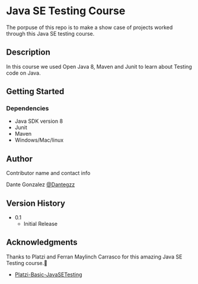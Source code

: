 # Java SE Testing Course

The porpuse of this repo is to make a show case of projects worked through this Java SE testing course.

## Description

In this course we used Open Java 8, Maven and Junit to learn about Testing code on Java.
## Getting Started

### Dependencies

* Java SDK version 8
* Junit
* Maven
* Windows/Mac/linux

## Author

Contributor name and contact info

Dante Gonzalez
[@Dantegzz](https://github.com/Dantegzz)

## Version History

* 0.1
    * Initial Release


## Acknowledgments

Thanks to Platzi and Ferran Maylinch Carrasco for this amazing Java SE Testing course.🚀
* [Platzi-Basic-JavaSETesting](https://platzi.com/clases/testing-java/)
